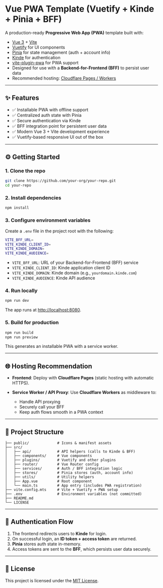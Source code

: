 # Vue PWA Template (Vuetify + Kinde + Pinia + BFF)

A production-ready **Progressive Web App (PWA)** template built with:

* [Vue 3](https://vuejs.org/) + [Vite](https://vitejs.dev/)
* [Vuetify](https://vuetifyjs.com/) for UI components
* [Pinia](https://pinia.vuejs.org/) for state management (auth + account info)
* [Kinde](https://kinde.com/) for authentication
* [vite-plugin-pwa](https://vite-pwa-org.netlify.app/) for PWA support
* Designed for use with a **Backend-for-Frontend (BFF)** to persist user data
* Recommended hosting: [Cloudflare Pages / Workers](https://developers.cloudflare.com/pages/)

---

## ✨ Features

* ✅ Installable PWA with offline support
* ✅ Centralized auth state with Pinia
* ✅ Secure authentication via Kinde
* ✅ BFF integration point for persistent user data
* ✅ Modern Vue 3 + Vite development experience
* ✅ Vuetify-based responsive UI out of the box

---

## ⚙️ Getting Started

### 1. Clone the repo

```bash
git clone https://github.com/your-org/your-repo.git
cd your-repo
```

### 2. Install dependencies

```bash
npm install
```

### 3. Configure environment variables

Create a `.env` file in the project root with the following:

```bash
VITE_BFF_URL=
VITE_KINDE_CLIENT_ID=
VITE_KINDE_DOMAIN=
VITE_KINDE_AUDIENCE=
```

* `VITE_BFF_URL`: URL of your Backend-for-Frontend (BFF) service
* `VITE_KINDE_CLIENT_ID`: Kinde application client ID
* `VITE_KINDE_DOMAIN`: Kinde domain (e.g., `yourdomain.kinde.com`)
* `VITE_KINDE_AUDIENCE`: Kinde API audience

### 4. Run locally

```bash
npm run dev
```

The app runs at [http://localhost:8080](http://localhost:8080).

### 5. Build for production

```bash
npm run build
npm run preview
```

This generates an installable PWA with a service worker.

---

## 🌐 Hosting Recommendation

* **Frontend**: Deploy with **Cloudflare Pages** (static hosting with automatic HTTPS).
* **Service Worker / API Proxy**: Use **Cloudflare Workers** as middleware to:

  * Handle API proxying
  * Securely call your BFF
  * Keep auth flows smooth in a PWA context

---

## 📂 Project Structure

```
├── public/             # Icons & manifest assets
├── src/
│   ├── api/            # API helpers (calls to Kinde & BFF)
│   ├── components/     # Vue components
│   ├── plugins/        # Vuetify and other plugins
│   ├── router/         # Vue Router config
│   ├── services/       # Auth / BFF integration logic
│   ├── stores/         # Pinia stores (auth, account info)
│   ├── utils/          # Utility helpers
│   ├── App.vue         # Root component
│   └── main.ts         # App entry (includes PWA registration)
├── vite.config.mts     # Vite + Vuetify + PWA setup
├── .env                # Environment variables (not committed)
├── README.md
└── LICENSE
```

---

## 🔑 Authentication Flow

1. The frontend redirects users to **Kinde** for login.
2. On successful login, an **ID token + access token** are returned.
3. **Pinia** stores auth state in-memory.
4. Access tokens are sent to the **BFF**, which persists user data securely.

---

## 📜 License

This project is licensed under the [MIT License](./LICENSE).
